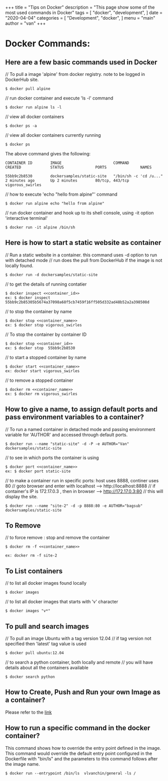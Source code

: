 +++
title = "Tips on Docker"
description = "This page show some of the most used commands in Docker"
tags = [
    "docker",
    "development",
]
date = "2020-04-04"
categories = [
    "Development",
    "docker",
]
menu = "main"
author = "van"
+++


# Docker Commands:

## Here are a few basic commands used in Docker

// To pull a image 'alpine' from docker registry.  note to be logged in DockerHub site.
```
$ docker pull alpine
```

// run docker container and execute 'ls -l' command
```
$ docker run alpine ls -l
```

// view all docker containers
```
$ docker ps -a
```

// view all docker containers currently running
```
$ docker ps
```

The above command gives the following:
```
CONTAINER ID        IMAGE                       COMMAND                  CREATED             STATUS              PORTS               NAMES

55bb9c2b8530        dockersamples/static-site   "/bin/sh -c 'cd /u..."   2 minutes ago       Up 2 minutes        80/tcp, 443/tcp     vigorous_swirles
```

// how to execute 'echo "hello from alpine"' command
```
$ docker run alpine echo "hello from alpine"
```

// run docker container and hook up to its shell console, using -it option 'interactive terminal'
```
$ docker run -it alpine /bin/sh
```

## Here is how to start a static website as container

// Run a static website in a container. this command uses -d option to run with detached mode
// run does the pull from DockerHub if the image is not locally found.
```
$ docker run -d dockersamples/static-site
```

// to get the details of running contatier
```
$ docker inspect <<container_id>>
ex: $ docker inspect 55bb9c2b85305b5674a37098a68f5cb7459f16ff505d332ad48b52a2a398508d
```

// to stop the container by name
```
$ docker stop <<container_name>>
ex: $ docker stop vigorous_swirles
```

// To stop the container by container ID
```
$ docker stop <<container_id>>
ex: $ docker stop  55bb9c2b8530
```

// to start a stopped container by name
```
$ docker start <<container_name>>
ex: docker start vigorous_swirles
```

// to remove a stopped container
```
$ docker rm <<container_name>>
ex: $ docker rm vigorous_swirles
```

## How to give a name, to assign default ports and pass environment variables to a container?

// To run a named container in detached mode and passing environment variable for 'AUTHOR' and accessed through default ports.
```
$ docker run --name "static-site" -d -P -e AUTHOR="Van" dockersamples/static-site
```

// to see in which ports the container is using
```
$ docker port <<container_name>>
ex: $ docker port static-site
```

// to make a container run in specific ports: host uses 8888, continer uses 80
// goto browser and enter with localhost --> http://localhost:8888
// if container's IP is 172.17.0.3 , then in browser --> http://172.17.0.3:80
// this will display the site.
```
$ docker run --name "site-2" -d -p 8888:80 -e AUTHOR="bagsub" dockersamples/static-site
``` 

## To Remove 

// to force remove : stop and remove the container
```
$ docker rm -f <<container_name>>

ex: docker rm -f site-2
```

## To List containers

// to list all docker images found locally

```
$ docker images
```

// to list all docker images that starts with 'v' character

```
$ docker images "v*"
```

## To pull and search images

// To pull an image Ubuntu with a tag version 12.04
// if tag version not specified then 'latest' tag value is used
```
$ docker pull ubuntu:12.04
```

// to search a python container, both locally and remote
// you will have details about all the containers available
```
$ docker search python
```

## How to Create, Push and Run your own Image as a container?

Please refer to the [ link ](https://vanchin.blogspot.sg/2018/03/how-to-create-push-and-run-your-own.html)

## How to run a specific command in the docker container?

This command shows how to override the entry point defined in the image. This command would override the default entry point configured in the Dockerfile with "bin/ls" and the parameters to this command follows after the image name. 

```
$ docker run --entrypoint /bin/ls  vlvanchin/general -ls /
```

